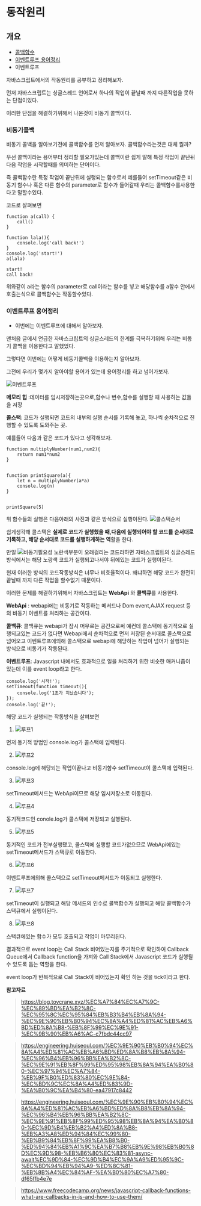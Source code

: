 # 동작원리

## 개요

- [콜백함수](#비동기콜백)
- [이벤트루프 용어정리](#용어정리)
- 이벤트루프

자바스크립트에서의 작동원리를 공부하고 정리해보자.

먼저 자바스크립트는 싱글스레드 언어로서 하나의 작업이 끝날때 까지 다른작업을 못하는 단점이있다.

이러한 단점을 해결하기위해서 나온것이 비동기 콜백이다.

### 비동기콜백

비동기 콜백을 알아보기전에 콜백함수를 먼저 알아보자.
콜백함수라는것은 대체 뭘까?

우선 콜백이라는 용어부터 정리할 필요가있는데 콜백이란 쉽게 말해 특정 작업이 끝난뒤 다음 작업을 시작할때를 의미하는 단어이다.

즉 콜백함수란 특정 작업이 끝난뒤에 실행되는 함수로서 예를들어 setTimeout같은 비동기 함수나 혹은 다른 함수의 parameter로 함수가 들어갈때 우리는 콜백함수를사용한다고 말할수있다.

코드로 살펴보면

```
function a(call) {
    call()
}

function lala(){
    console.log('call back!')
}
console.log('start!')
a(lala)

start!
call back!
```

위와같이 a라는 함수의 parameter로 call이라는 함수를 넣고 해당함수를 a함수 안에서 호출는식으로 콜백함수는 작동할수있다.

### 이벤트루프 용어정리

- 이번에는 이벤트루프에 대해서 알아보자.

맨처음 글에서 언급한 자바스크립트의 싱글스레드의 한계를 극복하기위해 우리는 비동기 콜백을 이용한다고 말했었다.

그렇다면 이번에는 어떻게 비동기콜백을 이용하는지 알아보자.

그전에 우리가 몇가지 알아야할 용어가 있는데 용어정리를 하고 넘어가보자.

![이벤트루프](https://miro.medium.com/max/1400/1*FA9NGxNB6-v1oI2qGEtlRQ.png)

**메모리 힙** :데이터를 임시저장하는곳으로,함수나 변수,함수를 실행할 때 사용하는 값들을 저장

**콜스택**: 코드가 실행되면 코드의 내부의 실행 순서를 기록해 놓고, 하나씩 순차적으로 진행할 수 있도록 도와주는 곳.

예를들어 다음과 같은 코드가 있다고 생각해보자.

```
function multiplyNumber(num1,num2){
    return num1*num2
}


function printSquare(a){
    let n = multiplyNumber(a*a)
    console.log(n)
}


printSquare(5)
```

위 함수들의 실행은 다음아래의 사진과 같은 방식으로 실행이된다.
![콜스택순서](https://miro.medium.com/max/1400/1*zq_O7QKlL9ZYbvJRB-aEVw.png)

쉽게생각해 콜스택은 **실제로 코드가 실행했을 때,다음에 실행되어야 할 코드를 순서대로 기록하고, 해당 순서대로 코드를 실행하게하는 역**활을 한다.

만일
![비동기필요성](https://miro.medium.com/max/1400/1*a_ySUHa6i12aj1RzvNVFyg.png)
노란색부분이 오래걸리는 코드라하면 자바스크립트의 싱글스레드 방식에서는 해당 노랑색 코드가 실행되고나서야 뒤에있는 코드가 실행이된다.

현재 이러한 방식의 코드작동방식은 너무나 비효율적이다.
왜냐하면 해당 코드가 완전히 끝날때 까지 다른 작업을 할수없기 때문이다.

이러한 문제를 해결하기위해서 자바스크립트는 **WebApi** 와 **콜백큐**를 사용한다.

**WebApi** : webapi에는 비동기로 작동하는 메서드나 Dom event,AJAX request
등의 비동기 이벤트를 처리하는 공간이다.

**콜백큐**: 콜백큐는 webapi가 잠시 머무르는 공간으로써 예컨데 콜스택에 동기적으로 실행되고있는 코드가 없다면 Webapi에서 순차적으로 먼저 저장된 순서대로 콜스택으로 넘어오고 이벤트루프에의해 콜스택으로 webapi에 해당하는 작업이 넘어가 실행되는 방식으로 비동기가 작동된다.

**이벤트루프**: Javascript 내에서도 효과적으로 일을 처리하기 위한 비슷한 매커니즘이 있는데 이를 event loop라고 한다.

```
console.log('시작!');
setTimeout(function timeout(){
	console.log('1초가 지났습니다');
});
console.log('끝!');
```

해당 코드가 실행되는 작동방식을 살펴보면

1. ![루프1](https://miro.medium.com/max/1400/1*mvt8iXt8jGC0lpsEmutV5g.png)

먼저 동기적 방법인 console.log가 콜스택에 입력된다.

2. ![루프2](https://miro.medium.com/max/1400/1*589dr2Geb5F5GUaZHjBjbA.png)

console.log에 해당되는 작업이끝나고 비동기함수 setTimeout이 콜스택에 입력된다.

3. ![루프3](https://miro.medium.com/max/1400/1*RYWPHWO_mkyn2d3uaBeNmQ.png)

setTimeout메서드는 WebApi이므로 해당 임시저장소로 이동된다.

4. ![루프4](https://miro.medium.com/max/1400/1*hDdqanX1qc3UfxhJloD_fQ.png)

동기적코드인 conole.log가 콜스택에 저장되고 실행된다.

5. ![루프5](https://miro.medium.com/max/1400/1*NNnj_wIqcoQRElQ5m8iSSg.png)

동기적인 코드가 전부실행됐고, 콜스택에 실행할 코드가없으므로 WebApi에있는 setTimeout메서드가 스택큐로 이동한다.

6. ![루프6](https://miro.medium.com/max/1400/1*E1dCYkJoTHRoQP-fJ5fFIw.png)

이벤트루프에의해 콜스택으로 setTimeout메서드가 이동되고 실행한다.

7. ![루프7](https://miro.medium.com/max/1400/1*TJ5IqBMZSBJiZPHeEhDJXA.png)

setTimeout이 실행되고 해당 메서드의 인수로 콜백함수가 실행되고 해당 콜백함수가 스택큐에서 실행이된다.

8. ![루프8](https://miro.medium.com/max/1400/1*yii7Ng_qgx_FveUXLKdY5g.png)

스택큐에있는 함수가 모두 호출되고 작업이 마무리된다.

결과적으로 event loop는 Call Stack 비어있는지를 주기적으로 확인하여 Callback Queue에서 Callback function을 가져와 Call Stack에서 Javascript 코드가 실행될 수 있도록 돕는 역할을 한다.

event loop가 반복적으로 Call Stack이 비어있는지 확인 하는 것을 tick이라고 한다.

**참고자료**

> https://blog.toycrane.xyz/%EC%A7%84%EC%A7%9C-%EC%89%BD%EA%B2%8C-%EC%95%8C%EC%95%84%EB%B3%B4%EB%8A%94-%EC%9E%90%EB%B0%94%EC%8A%A4%ED%81%AC%EB%A6%BD%ED%8A%B8-%EB%8F%99%EC%9E%91-%EC%9B%90%EB%A6%AC-c7fbdc44cc97

> https://engineering.huiseoul.com/%EC%9E%90%EB%B0%94%EC%8A%A4%ED%81%AC%EB%A6%BD%ED%8A%B8%EB%8A%94-%EC%96%B4%EB%96%BB%EA%B2%8C-%EC%9E%91%EB%8F%99%ED%95%98%EB%8A%94%EA%B0%80-%EC%97%94%EC%A7%84-%EB%9F%B0%ED%83%80%EC%9E%84-%EC%BD%9C%EC%8A%A4%ED%83%9D-%EA%B0%9C%EA%B4%80-ea47917c8442

> https://engineering.huiseoul.com/%EC%9E%90%EB%B0%94%EC%8A%A4%ED%81%AC%EB%A6%BD%ED%8A%B8%EB%8A%94-%EC%96%B4%EB%96%BB%EA%B2%8C-%EC%9E%91%EB%8F%99%ED%95%98%EB%8A%94%EA%B0%80-%EC%9D%B4%EB%B2%A4%ED%8A%B8-%EB%A3%A8%ED%94%84%EC%99%80-%EB%B9%84%EB%8F%99%EA%B8%B0-%ED%94%84%EB%A1%9C%EA%B7%B8%EB%9E%98%EB%B0%8D%EC%9D%98-%EB%B6%80%EC%83%81-async-await%EC%9D%84-%EC%9D%B4%EC%9A%A9%ED%95%9C-%EC%BD%94%EB%94%A9-%ED%8C%81-%EB%8B%A4%EC%84%AF-%EA%B0%80%EC%A7%80-df65ffb4e7e

> https://www.freecodecamp.org/news/javascript-callback-functions-what-are-callbacks-in-js-and-how-to-use-them/
